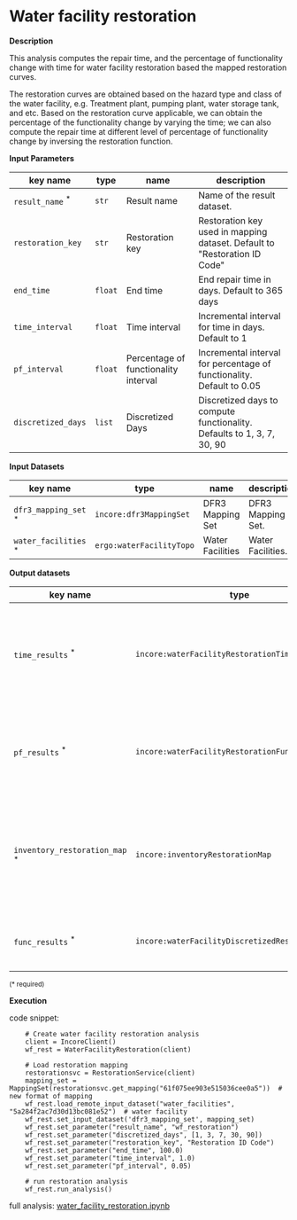# Water facility restoration

**Description**

This analysis computes the repair time, and the percentage of functionality change with time for water facility 
restoration based the mapped restoration curves. 

The restoration curves are obtained based on the hazard type and class of the water facility, e.g. Treatment 
plant, pumping plant, water storage tank, and etc. Based on the restoration curve applicable, we can obtain the 
percentage of the functionality change by varying the time; we can also compute the repair time at different 
level of percentage of functionality change by inversing the restoration function.

**Input Parameters**

key name | type | name | description
--- | --- | --- | ---
`result_name` <sup>*</sup> | `str` | Result name | Name of the result dataset.
`restoration_key` | `str` | Restoration key | Restoration key used in mapping dataset. Default to "Restoration ID Code"
`end_time` | `float` | End time | End repair time in days. Default to 365 days
`time_interval` | `float` | Time interval | Incremental interval for time in days. Default to 1
`pf_interval` | `float` | Percentage of functionality interval | Incremental interval for percentage of functionality. Default to 0.05
`discretized_days` | `list`  | Discretized Days | Discretized days to compute functionality. Defaults to 1, 3, 7, 30, 90

**Input Datasets**

key name | type | name | description
--- | --- | --- | ---
`dfr3_mapping_set` <sup>*</sup> | `incore:dfr3MappingSet` | DFR3 Mapping Set | DFR3 Mapping Set.
`water_facilities` <sup>*</sup> | `ergo:waterFacilityTopo` | Water Facilities | Water Facilities.

**Output datasets** 

key name | type | parent key | name | description
--- | --- | --- | --- | ---
`time_results` <sup>*</sup> | `incore:waterFacilityRestorationTime` | `water_facilities` | Time results | A csv file recording repair time at certain functionality recovery for each class and limit state.
`pf_results` <sup>*</sup> | `incore:waterFacilityRestorationFunc` | `water_facilities` | Percentage of functionality results | A csv file recording functionality change with time for each class and limit state.
`inventory_restoration_map` <sup>*</sup> | `incore:inventoryRestorationMap` | `water_facilities` | Mapping of inventory and restoration | A csv file recording the mapping relationship between GUID and restoration id applicable.
`func_results` <sup>*</sup> | `incore:waterFacilityDiscretizedRestorationFunc` | Discretized restoration functionality | A csv file recording discretized functionality over time.

<small>(* required)</small>

**Execution**

code snippet:

```
    # Create water facility restoration analysis
    client = IncoreClient()
    wf_rest = WaterFacilityRestoration(client)

    # Load restoration mapping
    restorationsvc = RestorationService(client)
    mapping_set = MappingSet(restorationsvc.get_mapping("61f075ee903e515036cee0a5"))  # new format of mapping
    wf_rest.load_remote_input_dataset("water_facilities", "5a284f2ac7d30d13bc081e52")  # water facility
    wf_rest.set_input_dataset('dfr3_mapping_set', mapping_set)
    wf_rest.set_parameter("result_name", "wf_restoration")
    wf_rest.set_parameter("discretized_days", [1, 3, 7, 30, 90])
    wf_rest.set_parameter("restoration_key", "Restoration ID Code")
    wf_rest.set_parameter("end_time", 100.0)
    wf_rest.set_parameter("time_interval", 1.0)
    wf_rest.set_parameter("pf_interval", 0.05)
    
    # run restoration analysis
    wf_rest.run_analysis()
```

full analysis: [water_facility_restoration.ipynb](https://github.com/IN-CORE/incore-docs/blob/main/notebooks/water_facility_restoration.ipynb)

